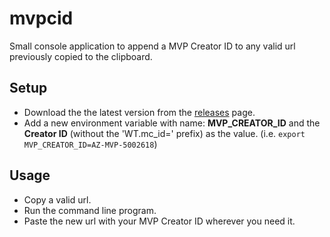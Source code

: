 # mvpcid

Small console application to append a MVP Creator ID to any valid url previously copied to the clipboard.

## Setup

* Download the the latest version from the [releases](https://github.com/cmendible/mvpcid/releases) page.
* Add a new environment variable with name: **MVP_CREATOR_ID** and the **Creator ID** (without the 'WT.mc_id=' prefix) as the value. (i.e. `export MVP_CREATOR_ID=AZ-MVP-5002618`)

## Usage

* Copy a valid url.
* Run the command line program.
* Paste the new url with your MVP Creator ID wherever you need it.